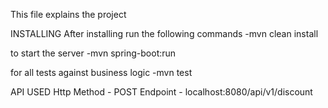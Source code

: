 This file explains the project

INSTALLING
After installing run the following commands
-mvn clean install

to start the server 
-mvn spring-boot:run


for all tests against business logic
-mvn test

API USED 
Http Method - POST
Endpoint - localhost:8080/api/v1/discount


